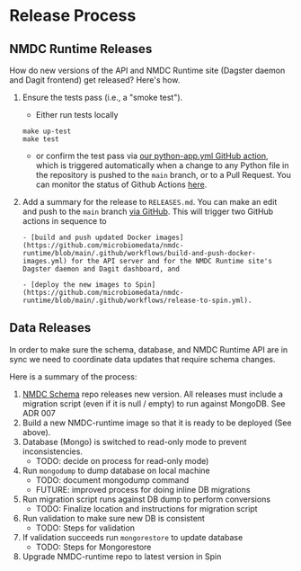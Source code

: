 # Release Process

## NMDC Runtime Releases
How do new versions of the API and NMDC Runtime site (Dagster daemon and Dagit frontend) get
released? Here's how.

1. Ensure the tests pass (i.e., a "smoke test").
    
    - Either run tests locally
    ```
    make up-test
    make test
    ```
   - or confirm the test pass via 
     [our python-app.yml GitHub
     action](https://github.com/microbiomedata/nmdc-runtime/blob/main/.github/workflows/python-app.yml),
     which is triggered automatically when a change to any Python file in the repository is pushed to the
     `main` branch, or to a Pull Request. You can monitor the status of Github Actions
     [here](https://github.com/microbiomedata/nmdc-runtime/actions).

2. Add a summary for the release to `RELEASES.md`. You can make an edit and push to the `main`
   branch [via GitHub](https://github.com/microbiomedata/nmdc-runtime/blob/main/RELEASES.md). This will
   trigger two GitHub actions in sequence to

       - [build and push updated Docker images](https://github.com/microbiomedata/nmdc-runtime/blob/main/.github/workflows/build-and-push-docker-images.yml) for the API server and for the NMDC Runtime site's Dagster daemon and Dagit dashboard, and

       - [deploy the new images to Spin](https://github.com/microbiomedata/nmdc-runtime/blob/main/.github/workflows/release-to-spin.yml).


## Data Releases
In order to make sure the schema, database, and NMDC Runtime API are in sync we need to coordinate data updates that require schema changes. 

Here is a summary of the process:
1. [NMDC Schema](https://github.com/microbiomedata/nmdc-schema) repo releases new version. All releases must include a migration script (even if it is null / empty) to run against MongoDB. See ADR 007
2. Build a new NMDC-runtime image so that it is ready to be deployed (See above). 
3. Database (Mongo) is switched to read-only mode to prevent inconsistencies.
     - TODO: decide on process for read-only mode)
4. Run `mongodump` to dump database on local machine
     - TODO: document mongodump command
     - FUTURE: improved process for doing inline DB migrations
5. Run migration script runs against DB dump to perform conversions
     - TODO: Finalize location and instructions for migration script
6. Run validation to make sure new DB is consistent
     - TODO: Steps for validation
7. If validation succeeds run `mongorestore` to update database
     - TODO: Steps for Mongorestore
9. Upgrade NMDC-runtime repo to latest version in Spin





